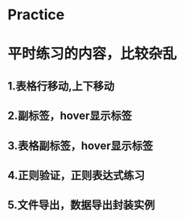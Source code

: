 # Practice

# 平时练习的内容，比较杂乱

## 1.表格行移动,<tr>上下移动
## 2.副标签，hover显示标签
## 3.表格副标签，<td>hover显示标签
## 4.正则验证，正则表达式练习
## 5.文件导出，数据导出封装实例

